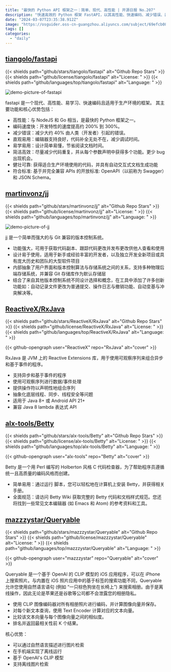 ```yaml
---
title: "最快的 Python API 框架之一：简单、现代、高性能 | 开源日报 No.207"
description: "快速高效的 Python 框架 FastAPI，以其高性能、快速编码、减少错误、直观易用、易学易用、简洁高效、健壮可靠、符合标准等优势，解决了构建 API 的问题，是最快的 Python 框架之一，极大提高开发效率，减少错误，节省调试时间，适合生产环境使用，是开发 API 的理想选择。"
date: "2024-03-07T23:35:38.912Z"
image: "https://osguider.oss-cn-guangzhou.aliyuncs.com/subject/69efcb081357a7842a20fde7c5fe0789.png"
tags: []
categories:
  - "daily"
---
```


## [tiangolo/fastapi](https://github.com/tiangolo/fastapi)

{{< shields path="github/stars/tiangolo/fastapi" alt="Github Repo Stars" >}} {{< shields path="github/license/tiangolo/fastapi" alt="License: " >}} {{< shields path="github/languages/top/tiangolo/fastapi" alt="Language: " >}}

![demo-picture-of-fastapi](https://static.osguider.com/subject/github/tiangolo/fastapi/5f6d1d433b2793d87f70b1b63dd46622.png)

fastapi 是一个现代、高性能、易学习、快速编码且适用于生产环境的框架。
其主要功能和核心优势包括：

- 高性能：与 NodeJS 和 Go 相当，是最快的 Python 框架之一。
- 编码速度快：开发特性的速度提高约 200% 到 300%。
- 减少错误：减少大约 40% 由人类（开发者）引起的错误。
- 直观易用：编辑器支持良好，代码补全无处不在，减少调试时间。
- 易学易用：设计简单易懂，节省阅读文档时间。
- 简洁高效：尽量减少代码重复，并从每个参数声明中获得多个功能。更少 bug 出现机会。
- 健壮可靠: 获得适合生产环境使用的代码，并具有自动交互式文档生成功能
- 符合标准: 基于并完全兼容 APIs 的开放标准: OpenAPI（以前称为 Swagger）和 JSON Schema。
  
## [martinvonz/jj](https://github.com/martinvonz/jj)

{{< shields path="github/stars/martinvonz/jj" alt="Github Repo Stars" >}} {{< shields path="github/license/martinvonz/jj" alt="License: " >}} {{< shields path="github/languages/top/martinvonz/jj" alt="Language: " >}}

![demo-picture-of-jj](https://static.osguider.com/subject/github/martinvonz/jj/f54101479ccabd84c78b61bc0775b6ee.png)

jj 是一个简单而强大的与 Git 兼容的版本控制系统。

- 功能强大，可用于获取代码副本、跟踪代码更改并发布更改供他人查看和使用
- 设计易于使用，适用于新手或经验丰富的开发者，以及独立开发全新项目或具有庞大历史和团队的大型软件项目
- 内部抽象了用户界面和版本控制算法与存储系统之间的关系，支持多种物理后端存储系统，并兼容 Git 存储库作为默认存储层
- 结合了来自其他版本控制系统不同设计选择和概念，在工具中添加了许多创新功能如：自动记录文件更改为普通提交、操作日志与撤销功能、自动变基与冲突解决等。
  
## [ReactiveX/RxJava](https://github.com/ReactiveX/RxJava)

{{< shields path="github/stars/ReactiveX/RxJava" alt="Github Repo Stars" >}} {{< shields path="github/license/ReactiveX/RxJava" alt="License: " >}} {{< shields path="github/languages/top/ReactiveX/RxJava" alt="Language: " >}}

{{< github-opengraph user="ReactiveX" repo="RxJava" alt="cover" >}}

RxJava 是 JVM 上的 Reactive Extensions 库，用于使用可观察序列来组合异步和基于事件的程序。

- 支持异步和基于事件的程序
- 使用可观察序列进行数据/事件处理
- 提供操作符以声明性地组合序列
- 抽象化底层线程、同步、线程安全等问题
- 适用于 Java 8+ 或 Android API 21+
- 兼容 Java 8 lambda 表达式 API
  
## [alx-tools/Betty](https://github.com/alx-tools/Betty)

{{< shields path="github/stars/alx-tools/Betty" alt="Github Repo Stars" >}} {{< shields path="github/license/alx-tools/Betty" alt="License: " >}} {{< shields path="github/languages/top/alx-tools/Betty" alt="Language: " >}}

{{< github-opengraph user="alx-tools" repo="Betty" alt="cover" >}}

Betty 是一个用 Perl 编写的 Holberton 风格 C 代码检查器，为了帮助程序员遵循统一且高质量的编码风格而创建。

- 简单易用：通过运行  脚本，您可以轻松地在计算机上安装 Betty，并获得相关手册。
- 全面规范：请访问 Betty Wiki 获取完整的 Betty 代码和文档样式规范。您还将找到一些常见文本编辑器 (如 Emacs 和 Atom) 的参考资料和工具。
  
## [mazzzystar/Queryable](https://github.com/mazzzystar/Queryable)

{{< shields path="github/stars/mazzzystar/Queryable" alt="Github Repo Stars" >}} {{< shields path="github/license/mazzzystar/Queryable" alt="License: " >}} {{< shields path="github/languages/top/mazzzystar/Queryable" alt="Language: " >}}

{{< github-opengraph user="mazzzystar" repo="Queryable" alt="cover" >}}

Queryable 是一个基于 OpenAI 的 CLIP 模型的 iOS 应用程序，可以在 iPhone 上搜索照片。与内置在 iOS 照片应用中的基于标签的搜索功能不同，Queryable 允许您使用自然语言语句 (例如 “一只棕色狗坐在长椅上”) 来搜索相册。由于是离线操作，因此无论是苹果还是谷歌等公司都不会泄露您的相册隐私。

- 使用 CLIP 图像编码器对所有相册照片进行编码，并计算图像向量并保存。
- 对每个新文本查询，使用 Text Encoder 计算对应的文本向量。
- 比较该文本向量与每个图像向量之间的相似度。
- 排名并返回最相关性前 K 个结果。

核心优势：

- 可以通过自然语言描述进行图片检索
- 在手机端实现了离线运行
- 基于 OpenAI's CLIP 模型
- 支持离线图片检索
  
